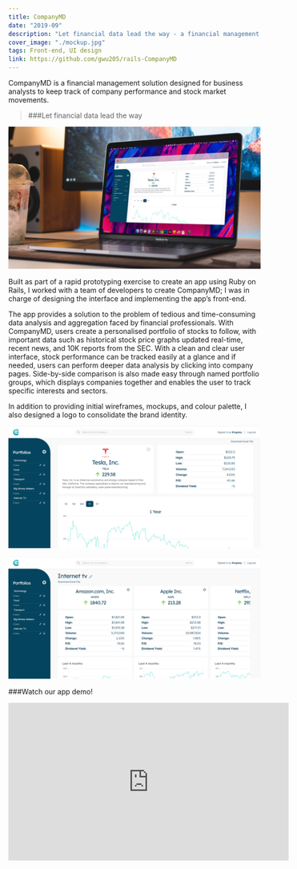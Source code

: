 ```yaml
---
title: CompanyMD
date: "2019-09"
description: "Let financial data lead the way - a financial management app prototype developed for stock investors and business analysts"
cover_image: "./mockup.jpg"
tags: Front-end, UI design
link: https://github.com/gwu205/rails-CompanyMD
---
```


CompanyMD is a financial management solution designed for business analysts to keep track of company performance and stock market movements.
> ###Let financial data lead the way

![CompanyMD Application Dashboard](./mockup.jpg)

Built as part of a rapid prototyping exercise to create an app using Ruby on Rails, I worked with a team of developers to create CompanyMD; I was in charge of designing the interface and implementing the app’s front-end.

The app provides a solution to the problem of tedious and time-consuming data analysis and aggregation faced by financial professionals. With CompanyMD, users create a personalised portfolio of stocks to follow, with important data such as historical stock price graphs updated real-time, recent news, and 10K reports from the SEC. With a clean and clear user interface, stock performance can be tracked easily at a glance and if needed, users can perform deeper data analysis by clicking into company pages. Side-by-side comparison is also made easy through named portfolio groups, which displays companies together and enables the user to track specific interests and sectors.

In addition to providing initial wireframes, mockups, and colour palette, I also designed a logo to consolidate the brand identity.

![CompanyMD Company Page](./company.png)

![CompanyMD Group Page](./group.png)

###Watch our app demo!
<iframe width="560" height="315" src="https://www.youtube.com/embed/H3Hn1oa019Q?start=1022" frameborder="0" allow="accelerometer; autoplay; encrypted-media; gyroscope; picture-in-picture" allowfullscreen></iframe>
